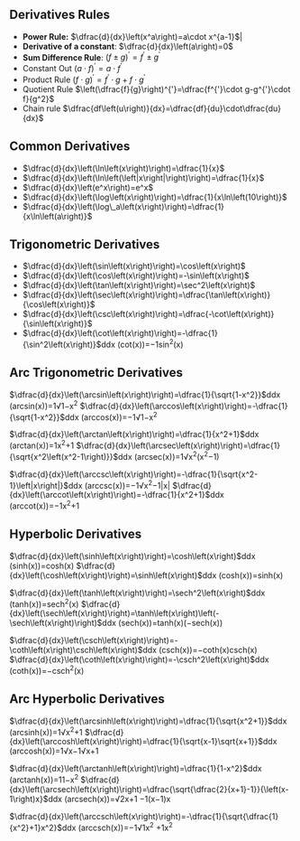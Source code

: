 
## Derivatives Rules

- **Power Rule:**  $\dfrac{d}{dx}\left(x^a\right)=a\cdot x^{a-1}$|
- **Derivative of a constant**:  $\dfrac{d}{dx}\left(a\right)=0$
- **Sum Difference Rule**:  $\left(f\pm g\right)^{'}=f^{'}\pm g^{'}$
- Constant Out $\left(a\cdot f\right)^{'}=a\cdot f^{'}$
- Product Rule $\left(f\cdot g\right)^{'}=f^{'}\cdot g+f\cdot g^{'}$
- Quotient Rule $\left(\dfrac{f}{g}\right)^{'}=\dfrac{f^{'}\cdot g-g^{'}\cdot f}{g^2}$
- Chain rule $\dfrac{df\left(u\right)}{dx}=\dfrac{df}{du}\cdot\dfrac{du}{dx}$

  
  

## Common Derivatives

- $\dfrac{d}{dx}\left(\ln\left(x\right)\right)=\dfrac{1}{x}$
- $\dfrac{d}{dx}\left(\ln\left(\left|x\right|\right)\right)=\dfrac{1}{x}$
- $\dfrac{d}{dx}\left(e^x\right)=e^x$
-  $\dfrac{d}{dx}\left(\log\left(x\right)\right)=\dfrac{1}{x\ln\left(10\right)}$
-  $\dfrac{d}{dx}\left(\log\_a\left(x\right)\right)=\dfrac{1}{x\ln\left(a\right)}$

## Trigonometric Derivatives
- $\dfrac{d}{dx}\left(\sin\left(x\right)\right)=\cos\left(x\right)$
- $\dfrac{d}{dx}\left(\cos\left(x\right)\right)=-\sin\left(x\right)$
- $\dfrac{d}{dx}\left(\tan\left(x\right)\right)=\sec^2\left(x\right)$
- $\dfrac{d}{dx}\left(\sec\left(x\right)\right)=\dfrac{\tan\left(x\right)}{\cos\left(x\right)}$
- $\dfrac{d}{dx}\left(\csc\left(x\right)\right)=\dfrac{-\cot\left(x\right)}{\sin\left(x\right)}$
-  $\dfrac{d}{dx}\left(\cot\left(x\right)\right)=-\dfrac{1}{\sin^2\left(x\right)}$ddx (cot(x))\=−1sin<sup class=""><span>2</span></sup>(x) 

  
  

## Arc Trigonometric Derivatives

$\dfrac{d}{dx}\left(\arcsin\left(x\right)\right)=\dfrac{1}{\sqrt{1-x^2}}$ddx (arcsin(x))\=1√1−x<sup class=""><span>2</span></sup>  $\dfrac{d}{dx}\left(\arccos\left(x\right)\right)=-\dfrac{1}{\sqrt{1-x^2}}$ddx (arccos(x))\=−1√1−x<sup class=""><span>2</span></sup> 

$\dfrac{d}{dx}\left(\arctan\left(x\right)\right)=\dfrac{1}{x^2+1}$ddx (arctan(x))\=1x<sup class=""><span>2</span></sup>+1  $\dfrac{d}{dx}\left(\arcsec\left(x\right)\right)=\dfrac{1}{\sqrt{x^2\left(x^2-1\right)}}$ddx (arcsec(x))\=1√x<sup class=""><span>2</span></sup>(x<sup class=""><span>2</span></sup>−1) 

$\dfrac{d}{dx}\left(\arccsc\left(x\right)\right)=-\dfrac{1}{\sqrt{x^2-1}\left|x\right|}$ddx (arccsc(x))\=−1√x<sup class=""><span>2</span></sup>−1|x|  $\dfrac{d}{dx}\left(\arccot\left(x\right)\right)=-\dfrac{1}{x^2+1}$ddx (arccot(x))\=−1x<sup class=""><span>2</span></sup>+1 

  
  

## Hyperbolic Derivatives

$\dfrac{d}{dx}\left(\sinh\left(x\right)\right)=\cosh\left(x\right)$ddx (sinh(x))\=cosh(x) $\dfrac{d}{dx}\left(\cosh\left(x\right)\right)=\sinh\left(x\right)$ddx (cosh(x))\=sinh(x)

$\dfrac{d}{dx}\left(\tanh\left(x\right)\right)=\sech^2\left(x\right)$ddx (tanh(x))\=sech<sup class=""><span>2</span></sup>(x) $\dfrac{d}{dx}\left(\sech\left(x\right)\right)=\tanh\left(x\right)\left(-\sech\left(x\right)\right)$ddx (sech(x))\=tanh(x)(−sech(x))

$\dfrac{d}{dx}\left(\csch\left(x\right)\right)=-\coth\left(x\right)\csch\left(x\right)$ddx (csch(x))\=−coth(x)csch(x) $\dfrac{d}{dx}\left(\coth\left(x\right)\right)=-\csch^2\left(x\right)$ddx (coth(x))\=−csch<sup class=""><span>2</span></sup>(x)

  
  

## Arc Hyperbolic Derivatives

$\dfrac{d}{dx}\left(\arcsinh\left(x\right)\right)=\dfrac{1}{\sqrt{x^2+1}}$ddx (arcsinh(x))\=1√x<sup class=""><span>2</span></sup>+1  $\dfrac{d}{dx}\left(\arccosh\left(x\right)\right)=\dfrac{1}{\sqrt{x-1}\sqrt{x+1}}$ddx (arccosh(x))\=1√x−1√x+1 

$\dfrac{d}{dx}\left(\arctanh\left(x\right)\right)=\dfrac{1}{1-x^2}$ddx (arctanh(x))\=11−x<sup class=""><span>2</span></sup>  $\dfrac{d}{dx}\left(\arcsech\left(x\right)\right)=\dfrac{\sqrt{\dfrac{2}{x+1}-1}}{\left(x-1\right)x}$ddx (arcsech(x))\=√2x+1 −1(x−1)x 

$\dfrac{d}{dx}\left(\arccsch\left(x\right)\right)=-\dfrac{1}{\sqrt{\dfrac{1}{x^2}+1}x^2}$ddx (arccsch(x))\=−1√1x<sup class=""><span>2</span></sup> +1x<sup class=""><span>2</span></sup>